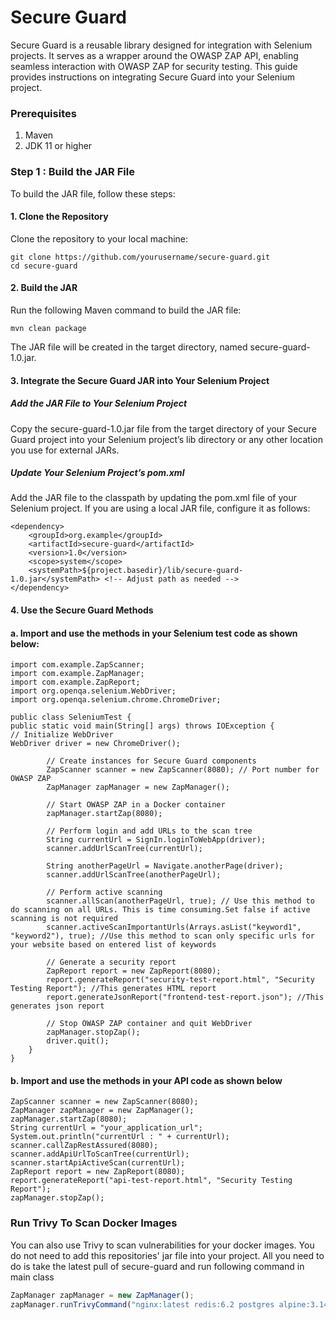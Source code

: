 # Secure Guard
Secure Guard is a reusable library designed for integration with Selenium projects. It serves as a wrapper around the OWASP ZAP API, enabling seamless interaction with OWASP ZAP for security testing. This guide provides instructions on integrating Secure Guard into your Selenium project.

### Prerequisites
1. Maven
2. JDK 11 or higher

### Step 1 : Build the JAR File
To build the JAR file, follow these steps:

#### 1. Clone the Repository

Clone the repository to your local machine:

    git clone https://github.com/yourusername/secure-guard.git
    cd secure-guard

#### 2. Build the JAR

Run the following Maven command to build the JAR file:

    mvn clean package
The JAR file will be created in the target directory, named secure-guard-1.0.jar.

#### 3. Integrate the Secure Guard JAR into Your Selenium Project
##### Add the JAR File to Your Selenium Project

Copy the secure-guard-1.0.jar file from the target directory of your Secure Guard project into your Selenium project’s lib directory or any other location you use for external JARs.

##### Update Your Selenium Project’s pom.xml
Add the JAR file to the classpath by updating the pom.xml file of your Selenium project. If you are using a local JAR file, configure it as follows:

    <dependency>
        <groupId>org.example</groupId>
        <artifactId>secure-guard</artifactId>
        <version>1.0</version>
        <scope>system</scope>
        <systemPath>${project.basedir}/lib/secure-guard-1.0.jar</systemPath> <!-- Adjust path as needed -->
    </dependency>

#### 4. Use the Secure Guard Methods
#### a. Import and use the methods in your Selenium test code as shown below:

    import com.example.ZapScanner;
    import com.example.ZapManager;
    import com.example.ZapReport;
    import org.openqa.selenium.WebDriver;
    import org.openqa.selenium.chrome.ChromeDriver;
    
    public class SeleniumTest {
    public static void main(String[] args) throws IOException {
    // Initialize WebDriver
    WebDriver driver = new ChromeDriver();
    
            // Create instances for Secure Guard components
            ZapScanner scanner = new ZapScanner(8080); // Port number for OWASP ZAP
            ZapManager zapManager = new ZapManager();
            
            // Start OWASP ZAP in a Docker container
            zapManager.startZap(8080);
            
            // Perform login and add URLs to the scan tree
            String currentUrl = SignIn.loginToWebApp(driver); 
            scanner.addUrlScanTree(currentUrl);
            
            String anotherPageUrl = Navigate.anotherPage(driver);
            scanner.addUrlScanTree(anotherPageUrl);
            
            // Perform active scanning
            scanner.allScan(anotherPageUrl, true); // Use this method to do scanning on all URLs. This is time consuming.Set false if active scanning is not required
            scanner.activeScanImportantUrls(Arrays.asList("keyword1", "keyword2"), true); //Use this method to scan only specific urls for your website based on entered list of keywords

            // Generate a security report
            ZapReport report = new ZapReport(8080);
            report.generateReport("security-test-report.html", "Security Testing Report"); //This generates HTML report
            report.generateJsonReport("frontend-test-report.json"); //This generates json report       

            // Stop OWASP ZAP container and quit WebDriver
            zapManager.stopZap();
            driver.quit();
        }
    }

#### b. Import and use the methods in your API code as shown below
    ZapScanner scanner = new ZapScanner(8080);
    ZapManager zapManager = new ZapManager();
    zapManager.startZap(8080);
    String currentUrl = "your_application_url";
    System.out.println("currentUrl : " + currentUrl);
    scanner.callZapRestAssured(8080);
    scanner.addApiUrlToScanTree(currentUrl);
    scanner.startApiActiveScan(currentUrl);
    ZapReport report = new ZapReport(8080);
    report.generateReport("api-test-report.html", "Security Testing Report");
    zapManager.stopZap();



### Run Trivy To Scan Docker Images
You can also use Trivy to scan vulnerabilities for your docker images. You do not need to add this repositories' jar file into your project. All you need to do is take the latest pull of secure-guard and run following command in main class
```javascript
ZapManager zapManager = new ZapManager();
zapManager.runTrivyCommand("nginx:latest redis:6.2 postgres alpine:3.14", "json"); //Provide any number of docker image names as first argument seperated by space. Use "json" or "html" option to select type of report to generate
